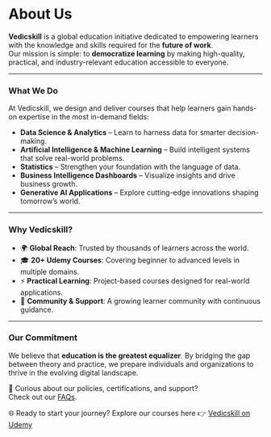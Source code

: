# About Us

**Vedicskill** is a global education initiative dedicated to empowering learners with the knowledge and skills required for the **future of work**.  
Our mission is simple: to **democratize learning** by making high-quality, practical, and industry-relevant education accessible to everyone.  

---

### What We Do  
At Vedicskill, we design and deliver courses that help learners gain hands-on expertise in the most in-demand fields:  

- **Data Science & Analytics** – Learn to harness data for smarter decision-making.  
- **Artificial Intelligence & Machine Learning** – Build intelligent systems that solve real-world problems.  
- **Statistics** – Strengthen your foundation with the language of data.  
- **Business Intelligence Dashboards** – Visualize insights and drive business growth.  
- **Generative AI Applications** – Explore cutting-edge innovations shaping tomorrow’s world.  

---

### Why Vedicskill?  
- 🌍 **Global Reach**: Trusted by thousands of learners across the world.  
- 🎓 **20+ Udemy Courses**: Covering beginner to advanced levels in multiple domains.  
- ⚡ **Practical Learning**: Project-based courses designed for real-world applications.  
- 🤝 **Community & Support**: A growing learner community with continuous guidance.  

---

### Our Commitment  
We believe that **education is the greatest equalizer**. By bridging the gap between theory and practice, we prepare individuals and organizations to thrive in the evolving digital landscape.  

📌 Curious about our policies, certifications, and support?  
Check out our [FAQs](./faqs.md).  

🌐 Ready to start your journey? Explore our courses here 👉 [Vedicskill on Udemy](https://www.udemy.com/user/freeai-space/)  
